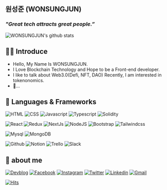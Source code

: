 ## 원성준 (WONSUNGJUN) 

### *"Great tech attracts great people.”*
  
![WONSUNGJUN's github stats](https://github-readme-stats.vercel.app/api?username=WONSUNGJUN&show_icons=true)

## 👋🏻 Introduce
- Hello, My Name Is WONSUNGJUN.
- I Love Blockchain Technology and Hope to be a Front-end developer.
- I like to talk about Web3.0(Defi, NFT, DAO) Recently, I am interested in tokenonomics.
- 🐢...

## 🔭 Languages & Frameworks

![HTML](https://img.shields.io/badge/html-E34F26?style=for-the-badge&logo=html5&logoColor=white)
![CSS](https://img.shields.io/badge/css-1572B6?style=for-the-badge&logo=css3&logoColor=white)
![Javascript](https://img.shields.io/badge/javascript-F7DF1E?style=for-the-badge&logo=javascript&logoColor=white)
![Typescript](https://img.shields.io/badge/tylescript-3178C6?style=for-the-badge&logo=typescript&logoColor=white)
![Solidity](https://img.shields.io/badge/solidity-363636?style=for-the-badge&logo=solidity&logoColor=white)

![React](https://img.shields.io/badge/react-61DAFB?style=for-the-badge&logo=react&logoColor=white)
![Redux](https://img.shields.io/badge/redux-764ABC?style=for-the-badge&logo=redux&logoColor=white)
![NextJs](https://img.shields.io/badge/next.js-000000?style=for-the-badge&logo=next.js&logoColor=white)
![NodeJS](https://img.shields.io/badge/node.js-339933?style=for-the-badge&logo=node.js&logoColor=white)
![Bootstrap](https://img.shields.io/badge/Bootstrap-7952B3?style=for-the-badge&logo=Bootstrap&logoColor=white)
![Tailwindcss](https://img.shields.io/badge/TailwindCSS-06B6D4?style=for-the-badge&logo=TailwindCSS&logoColor=white)

![Mysql](https://img.shields.io/badge/MySQL-4479A1?style=for-the-badge&logo=MySQL&logoColor=white)
![MongoDB](https://img.shields.io/badge/MongoDB-47A248?style=for-the-badge&logo=MongoDB&logoColor=white)

![Github](https://img.shields.io/badge/Git-F05032?style=for-the-badge&logo=Git&logoColor=white)
![Notion](https://img.shields.io/badge/Notion-000000?style=for-the-badge&logo=Notion&logoColor=white)
![Trello](https://img.shields.io/badge/Trello-0052CC?style=for-the-badge&logo=Trello&logoColor=white)
![Slack](https://img.shields.io/badge/Slack-4A154B?style=for-the-badge&logo=Slack&logoColor=white)

## 🤔 about me

[![Devblog](https://img.shields.io/badge/DevBlog-535D6C?style=flat-square&logo=Blogger&logoColor=white)](https://iwannabethedevelop.tistory.com/)
[![Facebook](https://img.shields.io/badge/Facebook-1877F2?style=flat-square&logo=Facebook&logoColor=white)](https://www.facebook.com/profile.php?id=100039244788829)
[![Instagram](https://img.shields.io/badge/Instagram-E4405F?style=flat-square&logo=Instagram&logoColor=white)](https://www.instagram.com/w_sungjun/)
[![Twitter](https://img.shields.io/badge/Twitter-1DA1F2?style=flat-square&logo=Twitter&logoColor=white)](https://twitter.com/TheAcro_)
[![Linkedin](https://img.shields.io/badge/LinkedIn-0A66C2?style=flat-square&logo=LinkedIn&logoColor=white)](https://linkedin.com/in/wonsungjun)
[![Gmail](https://img.shields.io/badge/Gmail-EA4335?style=flat-squqre&logo=Gmail&logoColor=white)](mailto:adrwss2@gmail.com)

[![Hits](https://hits.seeyoufarm.com/api/count/incr/badge.svg?url=https%3A%2F%2Fgithub.com%2Fwonsungjun%2Fhit-counter&count_bg=%2379C83D&title_bg=%23555555&icon=&icon_color=%23E7E7E7&title=hits&edge_flat=false)](https://hits.seeyoufarm.com)
